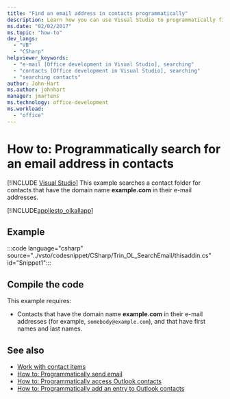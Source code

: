 ```yaml
---
title: "Find an email address in contacts programmatically"
description: Learn how you can use Visual Studio to programmatically find an email address in your Microsoft Outlook contacts.
ms.date: "02/02/2017"
ms.topic: "how-to"
dev_langs:
  - "VB"
  - "CSharp"
helpviewer_keywords:
  - "e-mail [Office development in Visual Studio], searching"
  - "contacts [Office development in Visual Studio], searching"
  - "searching contacts"
author: John-Hart
ms.author: johnhart
manager: jmartens
ms.technology: office-development
ms.workload:
  - "office"
---
```

# How to: Programmatically search for an email address in contacts

 [!INCLUDE [Visual Studio](~/includes/applies-to-version/vs-windows-only.md)]
  This example searches a contact folder for contacts that have the domain name **example.com** in their e-mail addresses.

 [!INCLUDE[appliesto_olkallapp](../vsto/includes/appliesto-olkallapp-md.md)]

## Example
 :::code language="csharp" source="../vsto/codesnippet/CSharp/Trin_OL_SearchEmail/thisaddin.cs" id="Snippet1":::

## Compile the code
 This example requires:

- Contacts that have the domain name **example.com** in their e-mail addresses (for example, `somebody@example.com`), and that have first names and last names.

## See also
- [Work with contact items](../vsto/working-with-contact-items.md)
- [How to: Programmatically send email](../vsto/how-to-programmatically-send-e-mail-programmatically.md)
- [How to: Programmatically access Outlook contacts](../vsto/how-to-programmatically-access-outlook-contacts.md)
- [How to: Programmatically add an entry to Outlook contacts](../vsto/how-to-programmatically-add-an-entry-to-outlook-contacts.md)
